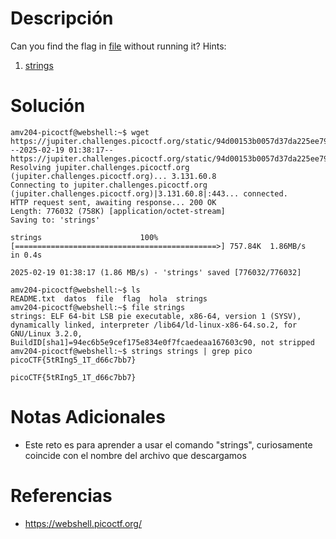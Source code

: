 # Descripción
Can you find the flag in [file](https://jupiter.challenges.picoctf.org/static/94d00153b0057d37da225ee79a846c62/strings) without running it?
Hints:
1. [strings](https://linux.die.net/man/1/strings)
# Solución
```
amv204-picoctf@webshell:~$ wget https://jupiter.challenges.picoctf.org/static/94d00153b0057d37da225ee79a846c62/strings
--2025-02-19 01:38:17--  https://jupiter.challenges.picoctf.org/static/94d00153b0057d37da225ee79a846c62/strings
Resolving jupiter.challenges.picoctf.org (jupiter.challenges.picoctf.org)... 3.131.60.8
Connecting to jupiter.challenges.picoctf.org (jupiter.challenges.picoctf.org)|3.131.60.8|:443... connected.
HTTP request sent, awaiting response... 200 OK
Length: 776032 (758K) [application/octet-stream]
Saving to: 'strings'

strings                      100%[=============================================>] 757.84K  1.86MB/s    in 0.4s    

2025-02-19 01:38:17 (1.86 MB/s) - 'strings' saved [776032/776032]

amv204-picoctf@webshell:~$ ls
README.txt  datos  file  flag  hola  strings
amv204-picoctf@webshell:~$ file strings
strings: ELF 64-bit LSB pie executable, x86-64, version 1 (SYSV), dynamically linked, interpreter /lib64/ld-linux-x86-64.so.2, for GNU/Linux 3.2.0, BuildID[sha1]=94ec6b5e9cef175e834e0f7fcaedeaa167603c90, not stripped
amv204-picoctf@webshell:~$ strings strings | grep pico
picoCTF{5tRIng5_1T_d66c7bb7}

picoCTF{5tRIng5_1T_d66c7bb7}
```
# Notas Adicionales
- Este reto es para aprender a usar el comando "strings", curiosamente coincide con el nombre del archivo que descargamos
# Referencias
- https://webshell.picoctf.org/